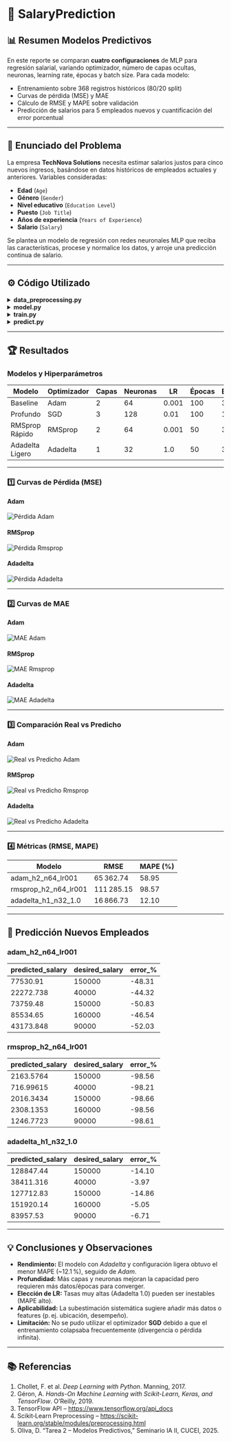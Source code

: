# 💸 SalaryPrediction

## 📊 Resumen Modelos Predictivos

En este reporte se comparan **cuatro configuraciones** de MLP para regresión salarial, variando optimizador, número de capas ocultas, neuronas, learning rate, épocas y batch size. Para cada modelo:

- Entrenamiento sobre 368 registros históricos (80/20 split)
- Curvas de pérdida (MSE) y MAE
- Cálculo de RMSE y MAPE sobre validación
- Predicción de salarios para 5 empleados nuevos y cuantificación del error porcentual

---

## 📝 Enunciado del Problema

La empresa **TechNova Solutions** necesita estimar salarios justos para cinco nuevos ingresos, basándose en datos históricos de empleados actuales y anteriores. Variables consideradas:

- **Edad** (`Age`)
- **Género** (`Gender`)
- **Nivel educativo** (`Education Level`)
- **Puesto** (`Job Title`)
- **Años de experiencia** (`Years of Experience`)
- **Salario** (`Salary`)

Se plantea un modelo de regresión con redes neuronales MLP que reciba las características, procese y normalice los datos, y arroje una predicción continua de salario.

---

## ⚙️ Código Utilizado

<details>
<summary><b>data_preprocessing.py</b></summary>

- Carga CSV/XLSX  
- OneHotEncoding de variables categóricas  
- StandardScaler de variables numéricas  
- División 80/20 en train/val  

```python
def preprocess(X, fit=True, encoder_path=None, scaler_path=None):
    cat_cols = ['Gender', 'Education Level', 'Job Title']
    num_cols = ['Age', 'Years of Experience']
    # ...encoding y escalado...
    return pd.concat([df_num, df_cat], axis=1)
```
</details>

<details>
<summary><b>model.py</b></summary>

- MLP con `hidden_layers` capas ReLU + salida lineal  
- Compilación con `loss='mse'` y `metrics=['mae']`  

```python
def build_model(input_dim, hidden_layers, neurons, learning_rate, opt_name):
    # ...definición de modelo secuencial...
    model.compile(
        optimizer=opts[opt_name],
        loss='mse',
        metrics=['mae']
    )
    return model
```
</details>

<details>
<summary><b>train.py</b></summary>

- Argumentos CLI para hiperparámetros  
- Callbacks: EarlyStopping (val_loss), ModelCheckpoint  
- Guarda modelo en `models/{model_name}.h5`  
- Grafica pérdida y MAE en `results/plots/{model_name}/`  
- Exporta CSV de hiperparámetros y de métricas (RMSE, MAPE) en `results/tables/{model_name}/`  

```python
def train_model(model, X_train, y_train, X_val, y_val, epochs, batch_size, model_save_path):
    checkpoint = ModelCheckpoint(
        model_save_path,
        monitor='val_loss',
        save_best_only=True,
        mode='min'
    )
    earlystop = EarlyStopping(
        monitor='val_loss',
        patience=5,
        restore_best_weights=True
    )
    history = model.fit(
        X_train, y_train,
        validation_data=(X_val, y_val),
        epochs=epochs,
        batch_size=batch_size,
        callbacks=[checkpoint, earlystop]
    )
    return history
```
</details>

<details>
<summary><b>predict.py</b></summary>

- Argumento `--model` para elegir `.h5`  
- Carga `prediccion.xlsx`, aplica mismo preprocesamiento  
- Guarda predicciones y `% error` en `results/tables/{model_name}/predictions_errors.csv`  

```python
if __name__ == '__main__':
    # ...argumentos...
    model = load_model(args.model)
    preds = model.predict(Xp).flatten()
    errors_pct = (preds - desired) / desired * 100
    df_out = pd.DataFrame({
        'predicted_salary': preds,
        'desired_salary':   desired,
        'error_%':          errors_pct
    })
    df_out.to_csv(out_path, index=False)
```
</details>

---

## 🏆 Resultados

### Modelos y Hiperparámetros

| Modelo              | Optimizador | Capas | Neuronas | LR     | Épocas | Batch |
|---------------------|-------------|-------|----------|--------|--------|-------|
| Baseline            | Adam        | 2     | 64       | 0.001  | 100    | 32    |
| Profundo            | SGD         | 3     | 128      | 0.01   | 100    | 16    |
| RMSprop Rápido      | RMSprop     | 2     | 64       | 0.001  | 50     | 32    |
| Adadelta Ligero     | Adadelta    | 1     | 32       | 1.0    | 50     | 32    |

---

### 1️⃣ Curvas de Pérdida (MSE)

#### Adam
![Pérdida Adam](results/plots/adam_h2_n64_lr001/adam_h2_n64_lr001_loss.png)

#### RMSprop
![Pérdida Rmsprop](results/plots/rmsprop_h2_n64_lr001/rmsprop_h2_n64_lr001_loss.png)

#### Adadelta
![Pérdida Adadelta](results/plots/adadelta_h1_n32_1.0/adadelta_h1_n32_1.0_loss.png)

---

### 2️⃣ Curvas de MAE

#### Adam
![MAE Adam](results/plots/adam_h2_n64_lr001/adam_h2_n64_lr001_mae.png)  

#### RMSprop
![MAE Rmsprop](results/plots/rmsprop_h2_n64_lr001/rmsprop_h2_n64_lr001_mae.png)

#### Adadelta
![MAE Adadelta](results/plots/adadelta_h1_n32_1.0/adadelta_h1_n32_1.0_mae.png)

---

### 3️⃣ Comparación Real vs Predicho

#### Adam
![Real vs Predicho Adam](results/plots/adam_h2_n64_lr001/adam_h2_n64_lr001_real_vs_pred.png)  

#### RMSprop
![Real vs Predicho Rmsprop](results/plots/rmsprop_h2_n64_lr001/rmsprop_h2_n64_lr001_real_vs_pred.png) 

#### Adadelta
![Real vs Predicho Adadelta](results/plots/adadelta_h1_n32_1.0/adadelta_h1_n32_1.0_real_vs_pred.png)

---

### 4️⃣ Métricas (RMSE, MAPE)

| Modelo                | RMSE           | MAPE (%)         |
|-----------------------|----------------|------------------|
| adam_h2_n64_lr001     | 65 362.74      | 58.95            |
| rmsprop_h2_n64_lr001  | 111 285.15     | 98.57            |
| adadelta_h1_n32_1.0   | 16 866.73      | 12.10            |

---

## 👤 Predicción Nuevos Empleados

### adam_h2_n64_lr001

| predicted_salary | desired_salary | error_%   |
|------------------|---------------|-----------|
| 77530.91         | 150000        | -48.31    |
| 22272.738        | 40000         | -44.32    |
| 73759.48         | 150000        | -50.83    |
| 85534.65         | 160000        | -46.54    |
| 43173.848        | 90000         | -52.03    |

### rmsprop_h2_n64_lr001

| predicted_salary | desired_salary | error_%   |
|------------------|---------------|-----------|
| 2163.5764        | 150000        | -98.56    |
| 716.99615        | 40000         | -98.21    |
| 2016.3434        | 150000        | -98.66    |
| 2308.1353        | 160000        | -98.56    |
| 1246.7723        | 90000         | -98.61    |

### adadelta_h1_n32_1.0

| predicted_salary | desired_salary | error_%   |
|------------------|---------------|-----------|
| 128847.44        | 150000        | -14.10    |
| 38411.316        | 40000         | -3.97     |
| 127712.83        | 150000        | -14.86    |
| 151920.14        | 160000        | -5.05     |
| 83957.53         | 90000         | -6.71     |

---

## 💡 Conclusiones y Observaciones

- **Rendimiento:** El modelo con _Adadelta_ y configuración ligera obtuvo el menor MAPE (~12.1 %), seguido de _Adam_.  
- **Profundidad:** Más capas y neuronas mejoran la capacidad pero requieren más datos/épocas para converger.
- **Elección de LR:** Tasas muy altas (Adadelta 1.0) pueden ser inestables (MAPE alto).
- **Aplicabilidad:** La subestimación sistemática sugiere añadir más datos o features (p. ej. ubicación, desempeño).
- **Limitación:** No se pudo utilizar el optimizador **SGD** debido a que el entrenamiento colapsaba frecuentemente (divergencia o pérdida infinita).

---

## 📚 Referencias

1. Chollet, F. et al. _Deep Learning with Python_. Manning, 2017.  
2. Géron, A. _Hands-On Machine Learning with Scikit-Learn, Keras, and TensorFlow_. O’Reilly, 2019.  
3. TensorFlow API – https://www.tensorflow.org/api_docs  
4. Scikit‑Learn Preprocessing – https://scikit-learn.org/stable/modules/preprocessing.html  
5. Oliva, D. “Tarea 2 – Modelos Predictivos,” Seminario IA II, CUCEI, 2025.